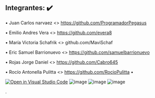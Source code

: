 ## Integrantes: :heavy_check_mark:


•	Juan Carlos narvaez <> https://github.com/ProgramadorPegasus

•	Emilio Andres Vera <> https://github.com/evera8

•	María Victoria Schafrik <> github.com/MaviSchaf

•	Eric Samuel Barrionuevo <> https://github.com/samuelbarrionuevo

•	Rojas Jorge Daniel <> https://github.com/Cabro645

•	Rocío Antonella Pulitta <> https://github.com/RocioPulitta
•	



[![Open in Visual Studio Code](https://classroom.github.com/assets/open-in-vscode-c66648af7eb3fe8bc4f294546bfd86ef473780cde1dea487d3c4ff354943c9ae.svg)](https://classroom.github.com/online_ide?assignment_repo_id=8559981&assignment_repo_type=AssignmentRepo)
![image](https://user-images.githubusercontent.com/84986194/191102091-65559995-acbf-4ea7-9c1a-1a451493df7c.png)
![image](https://user-images.githubusercontent.com/84986194/191102248-31c50131-30c4-4f95-b3ad-3273b2e398f9.png)
![image](https://user-images.githubusercontent.com/84986194/191102365-a332dad7-0442-4da5-b175-4eba4408fc58.png)

.
